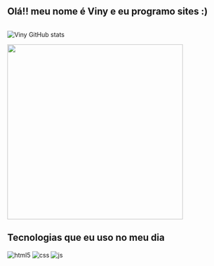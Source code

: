## Olá!! meu nome é Viny e eu programo sites :)

<div style="display: inline-block;">

![Viny GitHub stats](https://github-readme-stats.vercel.app/api?username=Viny7Lv&show_icons=true&theme=holi&count_private=true)
    
<img width=400px src="https://github-readme-stats-git-main-rafaelalexandrino.vercel.app/api/top-langs/?username=Viny7Lv&show_icons=true&theme=holi&layout=compact">
</div>

## Tecnologias que eu uso no meu dia

<div style="display: inline_block">
  <img align="center" alt="html5" src="https://img.shields.io/badge/HTML5-E34F26?style=for-the-badge&logo=html5&logoColor=white" />
  <img align="center" alt="css" src="https://img.shields.io/badge/CSS3-1572B6?style=for-the-badge&logo=css3&logoColor=white" />
  <img align="center" alt="js" src="https://img.shields.io/badge/JavaScript-F7DF1E?style=for-the-badge&logo=javascript&logoColor=black" />
</div>
